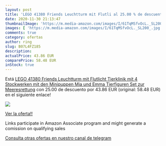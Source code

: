 ```yaml
---
layout: post
title: 'LEGO 41380 Friends Leuchtturm mit Flutli al 25.00 % de descuento'
date: 2020-11-30 21:13:47
thumbnailImage: 'https://m.media-amazon.com/images/I/61TqMSfvOcL._SL200_.jpg'
images: [ 'https://m.media-amazon.com/images/I/61TqMSfvOcL._SL200_.jpg' ]
comments: true
category: ofertas
author: ring
slug: B07L4FZ185
description:
actualPrice: 43.86 EUR
comparePrice: 58.48 EUR
inStock: true
---
```


Está [LEGO 41380 Friends Leuchtturm mit Flutlicht Tierklinik mit 4 Stockwerken mit den Minipuppen Mia und Emma  Tierfiguren  Set zur Meeresrettung](https://www.amazon.de/dp/B07L4FZ185/?tag=tolees0ca-21) con 25.00 de descuento por 43.86 EUR (original: 58.48 EUR) en el siguiente enlace!

[![](https://m.media-amazon.com/images/I/61TqMSfvOcL._SL200_.jpg)](https://www.amazon.de/dp/B07L4FZ185/?tag=tolees0ca-21)

[Ver la oferta!!](https://www.amazon.de/dp/B07L4FZ185/?tag=tolees0ca-21)

Links participate in Amazon Associate program and might generate a comission on qualifying sales

[Consulta otras ofertas en nuestro canal de telegram](https://t.me/s/ofertas25)
